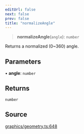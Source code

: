 ```yaml
---
editUrl: false
next: false
prev: false
title: "normalizeAngle"
---
```


> **normalizeAngle**(`angle`): `number`

Returns a normalized (0~360) angle.

## Parameters

• **angle**: `number`

## Returns

`number`

## Source

[graphics/geometry.ts:648](https://github.com/dgmjs/dgmjs/blob/main/packages/core/src/graphics/geometry.ts#L648)
